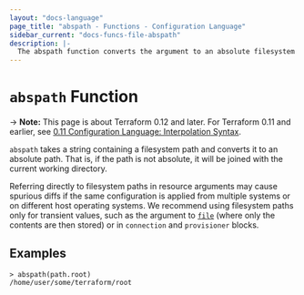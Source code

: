 ```yaml
---
layout: "docs-language"
page_title: "abspath - Functions - Configuration Language"
sidebar_current: "docs-funcs-file-abspath"
description: |-
  The abspath function converts the argument to an absolute filesystem path.
---
```


# `abspath` Function

-> **Note:** This page is about Terraform 0.12 and later. For Terraform 0.11 and
earlier, see
[0.11 Configuration Language: Interpolation Syntax](../../configuration-0-11/interpolation.html).

`abspath` takes a string containing a filesystem path and converts it
to an absolute path. That is, if the path is not absolute, it will be joined
with the current working directory.

Referring directly to filesystem paths in resource arguments may cause
spurious diffs if the same configuration is applied from multiple systems or on
different host operating systems. We recommend using filesystem paths only
for transient values, such as the argument to [`file`](./file.html) (where
only the contents are then stored) or in `connection` and `provisioner` blocks.

## Examples

```
> abspath(path.root)
/home/user/some/terraform/root
```
